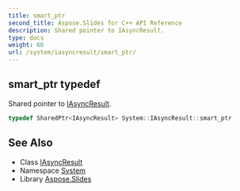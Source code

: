 ```yaml
---
title: smart_ptr
second_title: Aspose.Slides for C++ API Reference
description: Shared pointer to IAsyncResult.
type: docs
weight: 66
url: /system/iasyncresult/smart_ptr/
---
```

## smart_ptr typedef


Shared pointer to [IAsyncResult](../).

```cpp
typedef SharedPtr<IAsyncResult> System::IAsyncResult::smart_ptr
```

## See Also

* Class [IAsyncResult](../)
* Namespace [System](../../)
* Library [Aspose.Slides](../../../)